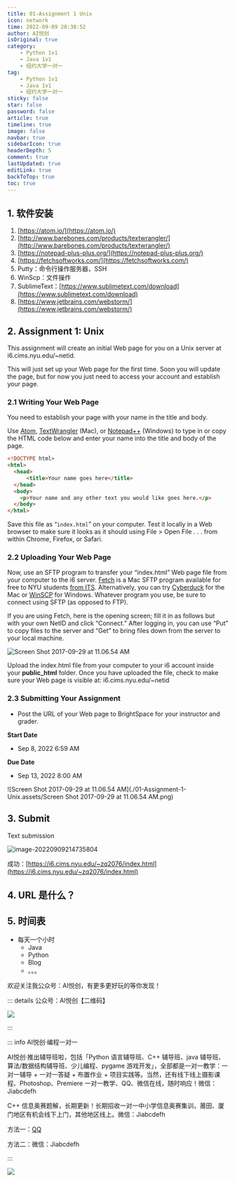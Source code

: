 ```yaml
---
title: 01-Assignment 1 Unix
icon: network
time: 2022-09-09 20:38:52
author: AI悦创
isOriginal: true
category: 
    - Python 1v1
    - Java 1v1
    - 纽约大学一对一
tag:
    - Python 1v1
    - Java 1v1
    - 纽约大学一对一
sticky: false
star: false
password: false
article: true
timeline: true
image: false
navbar: true
sidebarIcon: true
headerDepth: 5
comment: true
lastUpdated: true
editLink: true
backToTop: true
toc: true
---
```


## 1. 软件安装

1. [https://atom.io/](https://atom.io/)
2. [http://www.barebones.com/products/textwrangler/](http://www.barebones.com/products/textwrangler/)
3. [https://notepad-plus-plus.org/](https://notepad-plus-plus.org/)
4. [https://fetchsoftworks.com/](https://fetchsoftworks.com/)
5. Putty：命令行操作服务器，SSH
6. WinScp：文件操作
7. SublimeText：[https://www.sublimetext.com/download](https://www.sublimetext.com/download)
8. [https://www.jetbrains.com/webstorm/](https://www.jetbrains.com/webstorm/)

## 2. Assignment 1: Unix

This assignment will create an initial Web page for you on a Unix server at i6.cims.nyu.edu/~netid.

This will just set up your Web page for the first time. Soon you will update the page, but for now you just need to access your account and establish your page.

### 2.1 Writing Your Web Page

You need to establish your page with your name in the title and body.

Use [Atom](https://atom.io/), [TextWrangler](http://www.barebones.com/products/textwrangler/) (Mac), or [Notepad++](http://notepad-plus-plus.org/) (Windows) to type in or copy the HTML code below and enter your name into the title and body of the page.

```html
<!DOCTYPE html>
<html>
  <head>
      <title>Your name goes here</title>
  </head>
  <body>
    <p>Your name and any other text you would like goes here.</p>
  </body>
</html>
```

Save this file as “`index.html`” on your computer. Test it locally in a Web browser to make sure it looks as it should using File > Open File . . . from within Chrome, Firefox, or Safari.

### 2.2 Uploading Your Web Page

Now, use an SFTP program to transfer your “index.html” Web page file from your computer to the i6 server. [Fetch](https://fetchsoftworks.com/) is a Mac SFTP program available for free to NYU students [from ITS](https://www.nyu.edu/its/software/#fetch). Alternatively, you can try [Cyberduck](http://cyberduck.ch/) for the Mac or [WinSCP](http://winscp.net/) for Windows. Whatever program you use, be sure to connect using SFTP (as opposed to FTP).

If you are using Fetch, here is the opening screen; fill it in as follows but with your own NetID and click “Connect.” After logging in, you can use “Put” to copy files to the server and “Get” to bring files down from the server to your local machine.

![Screen Shot 2017-09-29 at 11.06.54 AM](./01-Assignment-1-Unix.assets/Screen-Shot-2017-09-29-at-11.06.54-AM-1024x820.png)

Upload the index.html file from your computer to your i6 account inside your **public_html** folder. Once you have uploaded the file, check to make sure your Web page is visible at: i6.cims.nyu.edu/~netid

### 2.3 Submitting Your Assignment

- Post the URL of your Web page to BrightSpace for your instructor and grader.

**Start Date**

- Sep 8, 2022 6:59 AM

**Due Date**

- Sep 13, 2022 8:00 AM

![Screen Shot 2017-09-29 at 11.06.54 AM](./01-Assignment-1-Unix.assets/Screen Shot 2017-09-29 at 11.06.54 AM.png)

## 3. Submit

Text submission

![image-20220909214735804](./01-Assignment-1-Unix.assets/image-20220909214735804.png)

成功：[https://i6.cims.nyu.edu/~zq2076/index.html](https://i6.cims.nyu.edu/~zq2076/index.html)

## 4. URL 是什么？

## 5. 时间表

- 每天一个小时
    - Java
    - Python
    - Blog
    - 。。。

欢迎关注我公众号：AI悦创，有更多更好玩的等你发现！

::: details 公众号：AI悦创【二维码】

![](/gzh.jpg)

:::

::: info AI悦创·编程一对一

AI悦创·推出辅导班啦，包括「Python 语言辅导班、C++ 辅导班、java 辅导班、算法/数据结构辅导班、少儿编程、pygame 游戏开发」，全部都是一对一教学：一对一辅导 + 一对一答疑 + 布置作业 + 项目实践等。当然，还有线下线上摄影课程、Photoshop、Premiere 一对一教学、QQ、微信在线，随时响应！微信：Jiabcdefh

C++ 信息奥赛题解，长期更新！长期招收一对一中小学信息奥赛集训，莆田、厦门地区有机会线下上门，其他地区线上。微信：Jiabcdefh

方法一：[QQ](http://wpa.qq.com/msgrd?v=3&uin=1432803776&site=qq&menu=yes)

方法二：微信：Jiabcdefh

:::

![](/zsxq.jpg)